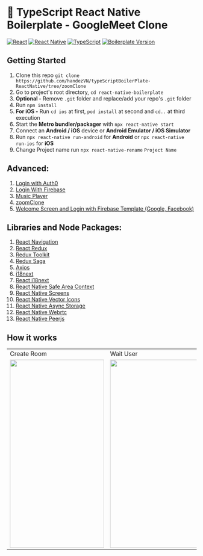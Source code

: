 # 🚀 TypeScript React Native Boilerplate - GoogleMeet Clone

[![React](https://img.shields.io/badge/React-v18.1.0-green.svg)](https://reactjs.org)
[![React Native](https://img.shields.io/badge/React%20Native-v0.70.6-blue.svg)](https://reactnative.dev)
[![TypeScript](https://img.shields.io/badge/TS-TypeScript-blue)](https://www.typescriptlang.org/)
[![Boilerplate Version](https://img.shields.io/badge/Boilerplate%20Version-v1.0.0-white.svg)](https://github.com/ar9t4/react-native-boilerplate)

## Getting Started

1. Clone this repo `git clone https://github.com/handezVN/typeScriptBoilerPlate-ReactNative/tree/zoomClone`
2. Go to project's root directory, `cd react-native-boilerplate`
3. **Optional -** Remove `.git` folder and replace/add your repo's `.git` folder
4. Run `npm install`
5. **For iOS -** Run `cd ios` at first, `pod install` at second and `cd..` at third execution
6. Start the **Metro bundler/packager** with `npx react-native start`
7. Connect an **Android / iOS** device or **Android Emulator / iOS Simulator**
8. Run `npx react-native run-android` for **Android** or `npx react-native run-ios` for **iOS**
9. Change Project name run `npx react-native-rename` `Project Name`
   <br>

## Advanced:

1. [Login with Auth0](https://github.com/handezVN/typeScriptBoilerPlate-ReactNative/tree/LoginWithAuth0)
2. [Login With Firebase](<https://github.com/handezVN/typeScriptBoilerPlate-ReactNative/tree/LoginWithFireBase(Google)>)
3. [Music Player](https://github.com/handezVN/typeScriptBoilerPlate-ReactNative/tree/MusicPlayer)
4. [zoomClone](https://github.com/handezVN/typeScriptBoilerPlate-ReactNative/tree/zoomClone)
5. [Welcome Screen and Login with Firebase Template (Google, Facebook)](https://github.com/handezVN/typeScriptBoilerPlate-ReactNative/tree/PlantEcommerce)
   <br>

## Libraries and Node Packages:

1. [React Navigation](https://reactnavigation.org)
2. [React Redux](https://redux.js.org)
3. [Redux Toolkit](https://redux-toolkit.js.org)
4. [Redux Saga](https://redux-saga.js.org)
5. [Axios](https://axios-http.com)
6. [i18next](https://www.i18next.com)
7. [React i18next](https://react.i18next.com)
8. [React Native Safe Area Context](https://www.npmjs.com/package/react-native-safe-area-context)
9. [React Native Screens](https://www.npmjs.com/package/react-native-screens)
10. [React Native Vector Icons](https://www.npmjs.com/package/react-native-vector-icons)
11. [React Native Async Storage](https://github.com/react-native-async-storage/async-storage)
12. [React Native Webrtc](https://github.com/react-native-webrtc/react-native-webrtc)
13. [React Native Peerjs](https://www.npmjs.com/package/react-native-peerjs)
    <br>

## How it works

<table>
  <tr>
   <td>Create Room</td>
   <td>Wait User</td>
   <td>Join Room</td>
  </tr>
  <tr>
    <td valign="top"><img width="250" height="500" src="https://github.com/handezVN/typeScriptBoilerPlate-ReactNative/tree/zoomClone/blob/master/src/assets/ScreenShot/1.gif"></td>
    <td valign="top"><img width="250" height="500" src="https://github.com/handezVN/typeScriptBoilerPlate-ReactNative/tree/zoomClone/blob/master/src/assets/ScreenShot/2.gif"></td>
     <td valign="top"><img width="250" height="500" src="https://github.com/handezVN/typeScriptBoilerPlate-ReactNative/tree/zoomClone/blob/master/src/assets/ScreenShot/3.gif"></td>
  </tr>
</table>
